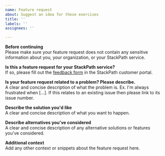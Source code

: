```yaml
---
name: Feature request
about: Suggest an idea for these exercises
title: ''
labels: ''
assignees: ''

---
```


**Before continuing**  
Please make sure your feature request does not contain any sensitive information 
about you, your organization, or your StackPath service.

**Is this a feature request for your StackPath service?**  
If so, please fill out the [feedback form](https://control.stackpath.com/feedback/) 
in the StackPath customer portal. 

**Is your feature request related to a problem? Please describe.**  
A clear and concise description of what the problem is. Ex. I'm always 
frustrated when [...]. If this relates to an existing issue then please link to 
its issue number.

**Describe the solution you'd like**  
A clear and concise description of what you want to happen.

**Describe alternatives you've considered**  
A clear and concise description of any alternative solutions or features you've 
considered.

**Additional context**  
Add any other context or snippets about the feature request here.
